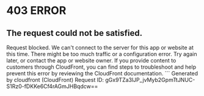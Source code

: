 # 403 ERROR

## The request could not be satisfied.

Request blocked. We can't connect to the server for this app or website at this time. There might be too much traffic or a configuration error. Try again later, or contact the app or website owner. If you provide content to customers through CloudFront, you can find steps to troubleshoot and help prevent this error by reviewing the CloudFront documentation. ```
Generated by cloudfront (CloudFront)
Request ID: gGx9TZa3lJP_jvMyb2GpmTtJNUC-S1Rz0-fDKKe6Cf4rAGmJHBqdcw==

```

